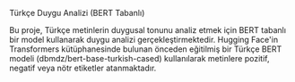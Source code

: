 Türkçe Duygu Analizi (BERT Tabanlı)

Bu proje, Türkçe metinlerin duygusal tonunu analiz etmek için BERT tabanlı bir model kullanarak duygu analizi gerçekleştirmektedir. Hugging Face'in Transformers kütüphanesinde bulunan önceden eğitilmiş bir Türkçe BERT modeli (dbmdz/bert-base-turkish-cased) kullanılarak metinlere pozitif, negatif veya nötr etiketler atanmaktadır.

